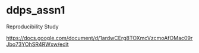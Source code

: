# ddps_assn1
Reproducibility Study

https://docs.google.com/document/d/1ardwCErg8TOXmcVzcmoAfOMac09rJbo73YOhSR4RWxw/edit